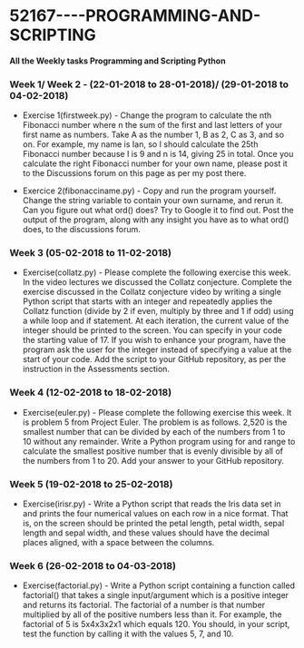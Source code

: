 # 52167----PROGRAMMING-AND-SCRIPTING
#### All the Weekly tasks Programming and Scripting Python

### Week 1/ Week 2 -  (22-01-2018 to 28-01-2018)/ (29-01-2018 to 04-02-2018)
  * Exercise 1(firstweek.py) - Change the program to calculate the nth Fibonacci number where n the sum of the first and last letters of your first name as numbers. Take A as the number 1, B as 2, C as 3, and so on. For example, my name is Ian, so I should calculate the 25th Fibonacci number because I is 9 and n is 14, giving 25 in total. Once you calculate the right Fibonacci number for your own name, please post it to the Discussions forum on this page as per my post there.

  * Exercice 2(fibonacciname.py) - Copy and run the program yourself. Change the string variable to contain your own surname, and rerun it. Can you figure out what ord() does? Try to Google it to find out. Post the output of the program, along with any insight you have as to what ord() does, to the discussions forum.


### Week 3 (05-02-2018 to 11-02-2018)
  * Exercise(collatz.py) - Please complete the following exercise this week. In the video lectures we discussed the Collatz conjecture. Complete the exercise discussed in the Collatz conjecture video by writing a single Python script that starts with an integer and repeatedly applies the Collatz function (divide by 2 if even, multiply by three and 1 if odd) using a while loop and if statement. At each iteration, the current value of the integer should be printed to the screen. You can specify in your code the starting value of 17. If you wish to enhance your program, have the program ask the user for the integer instead of specifying a value at the start of your code. Add the script to your GitHub repository, as per the instruction in the Assessments section.


### Week 4 (12-02-2018 to 18-02-2018)
  * Exercise(euler.py) - Please complete the following exercise this week. It is problem 5 from Project Euler. The problem is as follows. 2,520 is the smallest number that can be divided by each of the numbers from 1 to 10 without any remainder. Write a Python program using for and range to calculate the smallest positive number that is evenly divisible by all of the numbers from 1 to 20. Add your answer to your GitHub repository.


### Week 5 (19-02-2018 to 25-02-2018)
  * Exercise(irisr.py) - Write a Python script that reads the Iris data set in and prints the four numerical values on each row in a nice format. That is, on the screen should be printed the petal length, petal width, sepal length and sepal width, and these values should have the decimal places aligned, with a space between the columns.
  
  
  ### Week 6 (26-02-2018 to 04-03-2018)
  * Exercise(factorial.py) - Write a Python script containing a function called factorial() that takes a single input/argument which is a positive integer and returns its factorial. The factorial of a number is that number multiplied by all of the positive numbers less than it. For example, the factorial of 5 is 5x4x3x2x1 which equals 120. You should, in your script, test the function by calling it with the values 5, 7, and 10.
